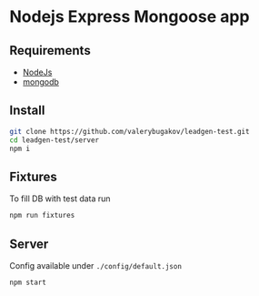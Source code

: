 Nodejs Express Mongoose app
========

Requirements
------------

* [NodeJs](http://nodejs.org)
* [mongodb](http://mongodb.org)

Install
------------

```sh
git clone https://github.com/valerybugakov/leadgen-test.git
cd leadgen-test/server
npm i
```

Fixtures
------------

To fill DB with test data run

```sh
npm run fixtures
```

Server
------------

Config available under `./config/default.json`

```sh
npm start
```
